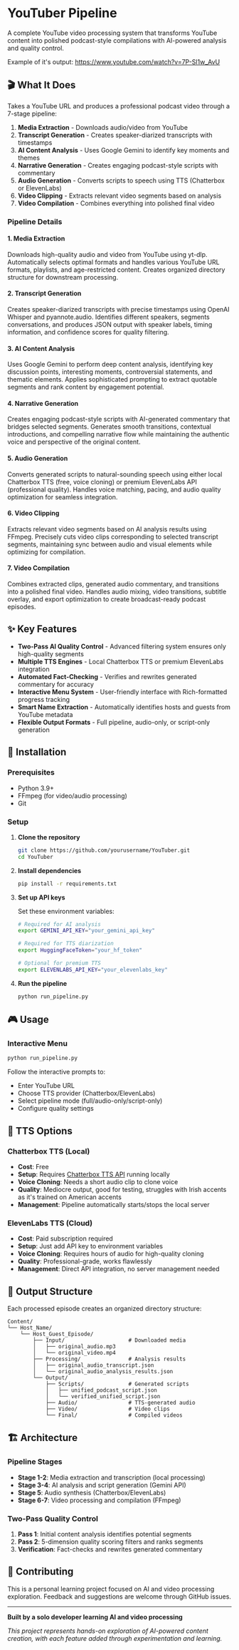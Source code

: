 # YouTuber Pipeline

A complete YouTube video processing system that transforms YouTube content into polished podcast-style compilations with AI-powered analysis and quality control.

Example of it's output: https://www.youtube.com/watch?v=7P-Sl1w_AvU

## 🎬 What It Does

Takes a YouTube URL and produces a professional podcast video through a 7-stage pipeline:

1. **Media Extraction** - Downloads audio/video from YouTube
2. **Transcript Generation** - Creates speaker-diarized transcripts with timestamps  
3. **AI Content Analysis** - Uses Google Gemini to identify key moments and themes
4. **Narrative Generation** - Creates engaging podcast-style scripts with commentary
5. **Audio Generation** - Converts scripts to speech using TTS (Chatterbox or ElevenLabs)
6. **Video Clipping** - Extracts relevant video segments based on analysis
7. **Video Compilation** - Combines everything into polished final video

### Pipeline Details

#### 1. **Media Extraction**
Downloads high-quality audio and video from YouTube using yt-dlp. Automatically selects optimal formats and handles various YouTube URL formats, playlists, and age-restricted content. Creates organized directory structure for downstream processing.

#### 2. **Transcript Generation** 
Creates speaker-diarized transcripts with precise timestamps using OpenAI Whisper and pyannote.audio. Identifies different speakers, segments conversations, and produces JSON output with speaker labels, timing information, and confidence scores for quality filtering.

#### 3. **AI Content Analysis**
Uses Google Gemini to perform deep content analysis, identifying key discussion points, interesting moments, controversial statements, and thematic elements. Applies sophisticated prompting to extract quotable segments and rank content by engagement potential.

#### 4. **Narrative Generation**
Creates engaging podcast-style scripts with AI-generated commentary that bridges selected segments. Generates smooth transitions, contextual introductions, and compelling narrative flow while maintaining the authentic voice and perspective of the original content.

#### 5. **Audio Generation**
Converts generated scripts to natural-sounding speech using either local Chatterbox TTS (free, voice cloning) or premium ElevenLabs API (professional quality). Handles voice matching, pacing, and audio quality optimization for seamless integration.

#### 6. **Video Clipping**
Extracts relevant video segments based on AI analysis results using FFmpeg. Precisely cuts video clips corresponding to selected transcript segments, maintaining sync between audio and visual elements while optimizing for compilation.

#### 7. **Video Compilation**
Combines extracted clips, generated audio commentary, and transitions into a polished final video. Handles audio mixing, video transitions, subtitle overlay, and export optimization to create broadcast-ready podcast episodes.

## ✨ Key Features

- **Two-Pass AI Quality Control** - Advanced filtering system ensures only high-quality segments
- **Multiple TTS Engines** - Local Chatterbox TTS or premium ElevenLabs integration
- **Automated Fact-Checking** - Verifies and rewrites generated commentary for accuracy
- **Interactive Menu System** - User-friendly interface with Rich-formatted progress tracking
- **Smart Name Extraction** - Automatically identifies hosts and guests from YouTube metadata
- **Flexible Output Formats** - Full pipeline, audio-only, or script-only generation

## 🚀 Installation

### Prerequisites

- Python 3.9+
- FFmpeg (for video/audio processing)
- Git

### Setup

1. **Clone the repository**
   ```bash
   git clone https://github.com/yourusername/YouTuber.git
   cd YouTuber
   ```

2. **Install dependencies**
   ```bash
   pip install -r requirements.txt
   ```

3. **Set up API keys**
   
   Set these environment variables:
   ```bash
   # Required for AI analysis
   export GEMINI_API_KEY="your_gemini_api_key"
   
   # Required for TTS diarization
   export HuggingFaceToken="your_hf_token"
   
   # Optional for premium TTS
   export ELEVENLABS_API_KEY="your_elevenlabs_key"
   ```

4. **Run the pipeline**
   ```bash
   python run_pipeline.py
   ```

## 🎮 Usage

### Interactive Menu

```bash
python run_pipeline.py
```

Follow the interactive prompts to:
- Enter YouTube URL
- Choose TTS provider (Chatterbox/ElevenLabs)
- Select pipeline mode (full/audio-only/script-only)
- Configure quality settings

## 🎤 TTS Options

### Chatterbox TTS (Local)
- **Cost**: Free
- **Setup**: Requires [Chatterbox TTS API](https://github.com/travisvn/chatterbox-tts-api) running locally
- **Voice Cloning**: Needs a short audio clip to clone voice
- **Quality**: Mediocre output, good for testing, struggles with Irish accents as it's trained on American accents
- **Management**: Pipeline automatically starts/stops the local server

### ElevenLabs TTS (Cloud)
- **Cost**: Paid subscription required
- **Setup**: Just add API key to environment variables
- **Voice Cloning**: Requires hours of audio for high-quality cloning
- **Quality**: Professional-grade, works flawlessly
- **Management**: Direct API integration, no server management needed

## 📁 Output Structure

Each processed episode creates an organized directory structure:

```
Content/
└── Host_Name/
    └── Host_Guest_Episode/
        ├── Input/                    # Downloaded media
        │   ├── original_audio.mp3
        │   └── original_video.mp4
        ├── Processing/               # Analysis results
        │   ├── original_audio_transcript.json
        │   └── original_audio_analysis_results.json
        └── Output/
            ├── Scripts/              # Generated scripts
            │   ├── unified_podcast_script.json
            │   └── verified_unified_script.json
            ├── Audio/                # TTS-generated audio
            ├── Video/                # Video clips
            └── Final/                # Compiled videos
```

## 🏗️ Architecture

### Pipeline Stages

- **Stage 1-2**: Media extraction and transcription (local processing)
- **Stage 3-4**: AI analysis and script generation (Gemini API)
- **Stage 5**: Audio synthesis (Chatterbox/ElevenLabs)
- **Stage 6-7**: Video processing and compilation (FFmpeg)

### Two-Pass Quality Control

1. **Pass 1**: Initial content analysis identifies potential segments
2. **Pass 2**: 5-dimension quality scoring filters and ranks segments
3. **Verification**: Fact-checks and rewrites generated commentary

## 🤝 Contributing

This is a personal learning project focused on AI and video processing exploration. Feedback and suggestions are welcome through GitHub issues.

---

**Built by a solo developer learning AI and video processing**

*This project represents hands-on exploration of AI-powered content creation, with each feature added through experimentation and learning.*
